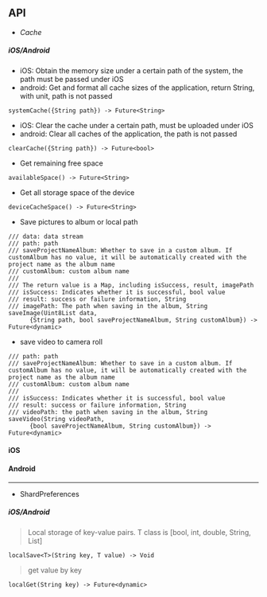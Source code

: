 ## API

- *Cache*

##### iOS/Android

- iOS: Obtain the memory size under a certain path of the system, the path must be passed under iOS
- android: Get and format all cache sizes of the application, return String, with unit, path is not passed
```
systemCache({String path}) -> Future<String>
```

- iOS: Clear the cache under a certain path, must be uploaded under iOS
- android: Clear all caches of the application, the path is not passed
``` 
clearCache({String path}) -> Future<bool>
```

- Get remaining free space
```
availableSpace() -> Future<String>
```

- Get all storage space of the device
```
deviceCacheSpace() -> Future<String>
```

- Save pictures to album or local path
``` 
/// data: data stream
/// path: path
/// saveProjectNameAlbum: Whether to save in a custom album. If customAlbum has no value, it will be automatically created with the project name as the album name
/// customAlbum: custom album name
///
/// The return value is a Map, including isSuccess, result, imagePath
/// isSuccess: Indicates whether it is successful, bool value
/// result: success or failure information, String
/// imagePath: The path when saving in the album, String
saveImage(Uint8List data,
      {String path, bool saveProjectNameAlbum, String customAlbum}) -> Future<dynamic>
```

- save video to camera roll
```
/// path: path
/// saveProjectNameAlbum: Whether to save in a custom album. If customAlbum has no value, it will be automatically created with the project name as the album name
/// customAlbum: custom album name
///
/// isSuccess: Indicates whether it is successful, bool value
/// result: success or failure information, String
/// videoPath: the path when saving in the album, String
saveVideo(String videoPath,
      {bool saveProjectNameAlbum, String customAlbum}) -> Future<dynamic>
```
#### iOS

#### Android

---

- ShardPreferences

##### iOS/Android
> Local storage of key-value pairs. T class is [bool, int, double, String, List<String>]
```
localSave<T>(String key, T value) -> Void
```

> get value by key
```
localGet(String key) -> Future<dynamic>
```